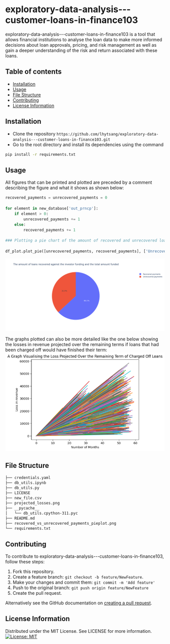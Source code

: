 # exploratory-data-analysis---customer-loans-in-finance103

exploratory-data-analysis---customer-loans-in-finance103 is a tool that allows financial institutions to analyse the loan data to make more informed decisions about loan approvals, pricing, and risk management as well as gain a deeper understanding of the risk and return associated with these loans.
## Table of contents

- [Installation](#installation)
- [Usage](#usage)
- [File Structure](#file-structure)
- [Contributing](#contributing)
- [License Information](#license-information)

## Installation
- Clone the repository 
```https://github.com/lhytsang/exploratory-data-analysis---customer-loans-in-finance103.git```
- Go to the root directory and install its dependencies using the command 

```bash
pip install -r requirements.txt
```
## Usage
All figures that can be printed and plotted are preceded by a comment describing the figure and what it shows as shown below:
```python
recovered_payments = unrecovered_payments = 0

for element in new_database['out_prncp']:
    if element > 0:
        unrecovered_payments += 1
    else:
        recovered_payments += 1

### Plotting a pie chart of the amount of recovered and unrecovered loans

df_plot.plot_pie([unrecovered_payments, recovered_payments], ['Unrecovered payments', 'Recovered payments'], 'The amount of loans recovered against the investor funding and the total amount funded')
```
![Model](recovered_vs_unrecovered_payments_pieplot.png)

The graphs plotted can also be more detailed like the one below showing the losses in revenue projected over the remaining terms if loans that had been charged off would have finished their term:
![Model](projected_losses.png)
## File Structure
```
├── credentials.yaml
├── db_utils.ipynb
├── db_utils.py
├── LICENSE
├── new_file.csv
├── projected_losses.png
├── __pycache__
│   └── db_utils.cpython-311.pyc
├── README.md
├── recovered_vs_unrecovered_payments_pieplot.png
└── requirements.txt
```

## Contributing 

To contribute to exploratory-data-analysis---customer-loans-in-finance103, follow these steps:

1. Fork this repository.
2. Create a feature branch: `git checkout -b feature/NewFeature`.
3. Make your changes and commit them: `git commit -m 'Add feature'`
4. Push to the original branch: `git push origin feature/NewFeature`
5. Create the pull request.

Alternatively see the GitHub documentation on [creating a pull request](https://help.github.com/en/github/collaborating-with-issues-and-pull-requests/creating-a-pull-request).


## License Information
Distributed under the MIT License. See LICENSE for more information.
[![License: MIT](https://img.shields.io/badge/License-MIT-yellow.svg)](https://opensource.org/licenses/MIT)